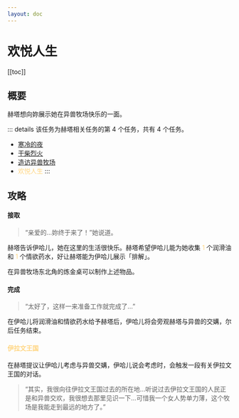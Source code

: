 ```yaml
---
layout: doc
---
```


# 欢悦人生

[[toc]]

## 概要

赫塔想向妳展示她在异兽牧场快乐的一面。

::: details 该任务为赫塔相关任务的第 4 个任务，共有 4 个任务。
- [寒冷的夜](cold-night)
- [干柴烈火](find-guy)
- [造访异兽牧场](visit-ranch)
- <span style="color: #ffd580">欢悦人生</span>
:::

## 攻略

#### 接取

> “亲爱的…妳终于来了！”她说道。

赫塔告诉伊哈儿，她在这里的生活很快乐。赫塔希望伊哈儿能为她收集 <span style="color: #ffd580">1</span> 个润滑油和 <span style="color: #ffd580">1</span> 个情欲药水，好让赫塔能为伊哈儿展示「排解」。

在异兽牧场东北角的炼金桌可以制作上述物品。

#### 完成

> “太好了，这样一来准备工作就完成了…”

在伊哈儿将润滑油和情欲药水给予赫塔后，伊哈儿将会旁观赫塔与异兽的交媾，尔后任务结束。

#### <span style="color: #ffd580">伊拉文王国</span>

在赫塔提议让伊哈儿考虑与异兽交媾，伊哈儿说会考虑时，会触发一段有关伊拉文王国的对话。

> “其实，我很向往伊拉文王国过去的所在地…听说过去伊拉文王国的人民正是和异兽交欢，我很想去那里见识一下…可惜我一个女人势单力薄，这个牧场是我能走到最远的地方了。”
